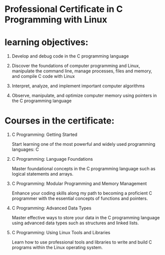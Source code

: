 # Professional Certificate in C Programming with Linux
# learning objectives:

1. Develop and debug code in the C programming language

2. Discover the foundations of computer programming and Linux, manipulate the command line, manage processes, files and memory, and compile C code with Linux

3. Interpret, analyze, and implement important computer algorithms

4. Observe, manipulate, and optimize computer memory using pointers in the C programming language

# Courses in the certificate:

1. C Programming: Getting Started

      Start learning one of the most powerful and widely used programming languages: C

2. C Programming: Language Foundations

      Master foundational concepts in the C programming language such as logical statements and arrays.

3. C Programming: Modular Programming and Memory Management

     Enhance your coding skills along my  path to becoming a proficient C programmer with the essential concepts of functions and pointers.

4. C Programming: Advanced Data Types

   Master effective ways to store your data in the C programming language using advanced data types such as structures and linked lists.

5. C Programming: Using Linux Tools and Libraries

     Learn how to use professional tools and libraries to write and build C programs within the Linux operating system.
